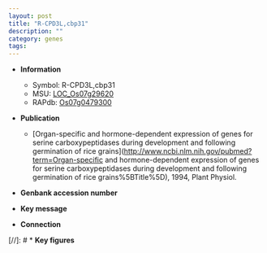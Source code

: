```yaml
---
layout: post
title: "R-CPD3L,cbp31"
description: ""
category: genes
tags: 
---
```


* **Information**  
    + Symbol: R-CPD3L,cbp31  
    + MSU: [LOC_Os07g29620](http://rice.uga.edu/cgi-bin/ORF_infopage.cgi?orf=LOC_Os07g29620)  
    + RAPdb: [Os07g0479300](http://rapdb.dna.affrc.go.jp/viewer/gbrowse_details/irgsp1?name=Os07g0479300)  

* **Publication**  
    + [Organ-specific and hormone-dependent expression of genes for serine carboxypeptidases during development and following germination of rice grains](http://www.ncbi.nlm.nih.gov/pubmed?term=Organ-specific and hormone-dependent expression of genes for serine carboxypeptidases during development and following germination of rice grains%5BTitle%5D), 1994, Plant Physiol.

* **Genbank accession number**  

* **Key message**  

* **Connection**  

[//]: # * **Key figures**  


